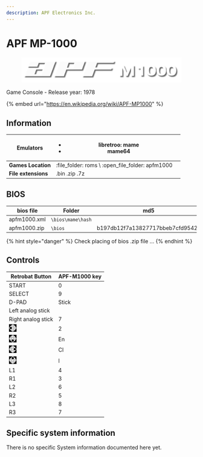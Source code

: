 ```yaml
---
description: APF Electronics Inc.
---
```


# APF MP-1000

<figure><img src="https://raw.githubusercontent.com/fabricecaruso/es-theme-carbon/52ff37c9e265587d006945a2ba695b5a962b3a3d/art/logos/apfm1000.svg" alt=""><figcaption></figcaption></figure>

Game Console - Release year: 1978

{% embed url="https://en.wikipedia.org/wiki/APF-MP1000" %}

## Information

| **Emulators**       | <ul><li>libretroo: mame</li><li>mame64</li></ul>    |   |
| ------------------- | --------------------------------------------------- | - |
| **Games Location**  | :file\_folder: roms \ :open\_file\_folder: apfm1000 |   |
| **File extensions** | .bin .zip .7z                                       |   |

## BIOS

| bios file    | Folder            | md5                              |
| ------------ | ----------------- | -------------------------------- |
| apfm1000.xml | `\bios\mame\hash` |                                  |
| apfm1000.zip | `\bios`           | b197db12f7a13827717bbeb7cfd9542a |

{% hint style="danger" %}
Check placing of bios .zip file ...
{% endhint %}

## Controls

| Retrobat Button                                    | APF-M1000 key |
| -------------------------------------------------- | ------------- |
| START                                              | 0             |
| SELECT                                             | 9             |
| D-PAD                                              | Stick         |
| Left analog stick                                  |               |
| Right analog stick                                 | 7             |
| ![](<../../.gitbook/assets/image (2) (1) (1).png>) | 2             |
| ![](<../../.gitbook/assets/image (1) (2) (1).png>) | En            |
| ![](<../../.gitbook/assets/image (4) (1).png>)     | Cl            |
| ![](<../../.gitbook/assets/image (3) (1) (2).png>) | l             |
| L1                                                 | 4             |
| R1                                                 | 3             |
| L2                                                 | 6             |
| R2                                                 | 5             |
| L3                                                 | 8             |
| R3                                                 | 7             |

## Specific system information

There is no specific System information documented here yet.
